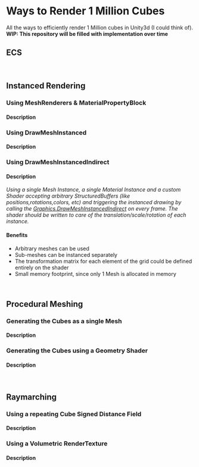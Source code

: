# Ways to Render 1 Million Cubes
All the ways to efficiently render 1 Million cubes in Unity3d (I could think of).
**WIP: This repository will be filled with implementation over time**

## ECS 

<br/>

## Instanced Rendering

### Using MeshRenderers & MaterialPropertyBlock
#### Description
### Using DrawMeshInstanced
#### Description
### Using DrawMeshInstancedIndirect
#### Description
_Using a single Mesh Instance, a single Material Instance and a custom Shader accepting arbitrary StructuredBuffers (like positions,rotations,colors, etc) and triggering the instanced drawing by calling the [Graphics.DrawMeshInstancedIndirect](https://docs.unity3d.com/ScriptReference/Graphics.DrawMeshInstancedIndirect.html) on every frame. The shader should be written to care of the translation/scale/rotation of each instance._
#### Benefits
* Arbitrary meshes can be used
* Sub-meshes can be instanced separately
* The transformation matrix for each element of the grid could be defined entirely on the shader
* Small memory footprint, since only 1 Mesh is allocated in memory

<br/>

## Procedural Meshing

### Generating the Cubes as a single Mesh
#### Description
### Generating the Cubes using a Geometry Shader
#### Description


<br/>

## Raymarching

### Using a repeating Cube Signed Distance Field
#### Description
### Using a Volumetric RenderTexture
#### Description

